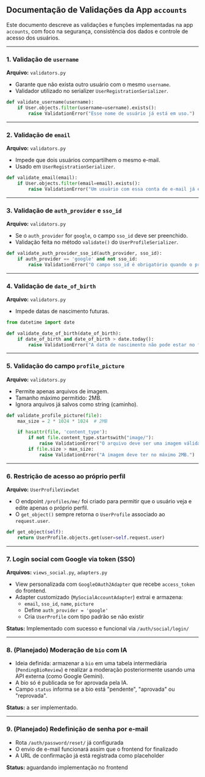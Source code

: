 ## Documentação de Validações da App `accounts`

Este documento descreve as validações e funções implementadas na app `accounts`, com foco na segurança, consistência dos dados e controle de acesso dos usuários.

---

### 1. Validação de `username`
**Arquivo:** `validators.py`

- Garante que não exista outro usuário com o mesmo `username`.
- Validador utilizado no serializer `UserRegistrationSerializer`.

```python
def validate_username(username):
    if User.objects.filter(username=username).exists():
        raise ValidationError("Esse nome de usuário já está em uso.")
```

---

### 2. Validação de `email`
**Arquivo:** `validators.py`

- Impede que dois usuários compartilhem o mesmo e-mail.
- Usado em `UserRegistrationSerializer`.

```python
def validate_email(email):
    if User.objects.filter(email=email).exists():
        raise ValidationError("Um usuário com essa conta de e-mail já existe")
```

---

### 3. Validação de `auth_provider` e `sso_id`
**Arquivo:** `validators.py`

- Se o `auth_provider` for `google`, o campo `sso_id` deve ser preenchido.
- Validação feita no método `validate()` do `UserProfileSerializer`.

```python
def validate_auth_provider_sso_id(auth_provider, sso_id):
    if auth_provider == 'google' and not sso_id:
        raise ValidationError("O campo sso_id é obrigatório quando o provedor de autenticação é Google.")
```

---

### 4. Validação de `date_of_birth`
**Arquivo:** `validators.py`

- Impede datas de nascimento futuras.

```python
from datetime import date

def validate_date_of_birth(date_of_birth):
    if date_of_birth and date_of_birth > date.today():
        raise ValidationError("A data de nascimento não pode estar no futuro.")
```

---

### 5. Validação do campo `profile_picture`
**Arquivo:** `validators.py`

- Permite apenas arquivos de imagem.
- Tamanho máximo permitido: 2MB.
- Ignora arquivos já salvos como string (caminho).

```python
def validate_profile_picture(file):
    max_size = 2 * 1024 * 1024  # 2MB

    if hasattr(file, 'content_type'):
        if not file.content_type.startswith("image/"):
            raise ValidationError("O arquivo deve ser uma imagem válida.")
        if file.size > max_size:
            raise ValidationError("A imagem deve ter no máximo 2MB.")
```

---

### 6. Restrição de acesso ao próprio perfil
**Arquivo:** `UserProfileViewSet`

- O endpoint `/profiles/me/` foi criado para permitir que o usuário veja e edite apenas o próprio perfil.
- O `get_object()` sempre retorna o `UserProfile` associado ao `request.user`.

```python
def get_object(self):
    return UserProfile.objects.get(user=self.request.user)
```

---

### 7. Login social com Google via token (SSO)
**Arquivos:** `views_social.py`, `adapters.py`

- View personalizada com `GoogleOAuth2Adapter` que recebe `access_token` do frontend.
- Adapter customizado (`MySocialAccountAdapter`) extrai e armazena:
  - `email`, `sso_id`, `name`, `picture`
  - Define `auth_provider = 'google'`
  - Cria `UserProfile` com tipo padrão se não existir

**Status:** Implementado com sucesso e funcional via `/auth/social/login/`

---

### 8. (Planejado) Moderação de `bio` com IA

- Ideia definida: armazenar a `bio` em uma tabela intermediária (`PendingBioReview`) e realizar a moderação posteriormente usando uma API externa (como Google Gemini).
- A bio só é publicada se for aprovada pela IA.
- Campo `status` informa se a bio está "pendente", "aprovada" ou "reprovada".

**Status:** a ser implementado.

---

### 9. (Planejado) Redefinição de senha por e-mail

- Rota `/auth/password/reset/` já configurada
- O envio de e-mail funcionará assim que o frontend for finalizado
- A URL de confirmação já está registrada como placeholder

**Status:** aguardando implementação no frontend

